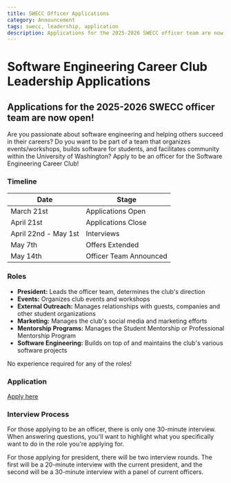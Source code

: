 ```yaml
---
title: SWECC Officer Applications
category: Announcement
tags: swecc, leadership, application
description: Applications for the 2025-2026 SWECC officer team are now open! Apply by April 21st.
---
```


# Software Engineering Career Club Leadership Applications

## Applications for the 2025-2026 SWECC officer team are now open!

Are you passionate about software engineering and helping others succeed in their careers? Do you want to be part of a team that organizes events/workshops, builds software for students, and facilitates community within the University of Washington? Apply to be an officer for the Software Engineering Career Club!

### Timeline

| Date | Stage |
|------|-------|
| March 21st | Applications Open |
| April 21st | Applications Close |
| April 22nd - May 1st | Interviews |
| May 7th | Offers Extended |
| May 14th | Officer Team Announced |

### Roles

- **President:** Leads the officer team, determines the club's direction
- **Events:** Organizes club events and workshops
- **External Outreach:** Manages relationships with guests, companies and other student organizations
- **Marketing:** Manages the club's social media and marketing efforts
- **Mentorship Programs:** Manages the Student Mentorship or Professional Mentorship Program
- **Software Engineering:** Builds on top of and maintains the club's various software projects

No experience required for any of the roles!

### Application

[Apply here](https://forms.gle/1JaS7iSeJK6CFW329)

### Interview Process

For those applying to be an officer, there is only one 30-minute interview. When answering questions, you'll want to highlight what you specifically want to do in the role you're applying for.

For those applying for president, there will be two interview rounds. The first will be a 20-minute interview with the current president, and the second will be a 30-minute interview with a panel of current officers.
